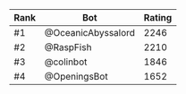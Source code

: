 Rank|Bot|Rating
---|---|---
#1|@OceanicAbyssalord|2246
#2|@RaspFish|2210
#3|@colinbot|1846
#4|@OpeningsBot|1652
